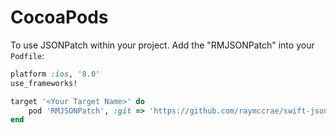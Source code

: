 # CocoaPods
To use JSONPatch within your project. Add the "RMJSONPatch" into your `Podfile`:
```ruby
platform :ios, '8.0'
use_frameworks!

target '<Your Target Name>' do
    pod 'RMJSONPatch', :git => 'https://github.com/raymccrae/swift-jsonpatch.git'
end
```
